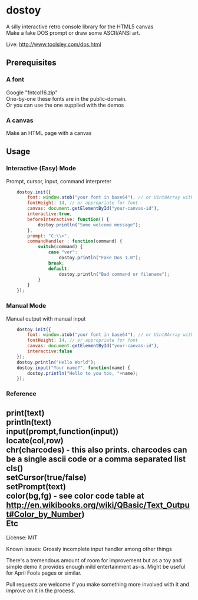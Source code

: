 dostoy
======

A silly interactive retro console library for the HTML5 canvas<br>
Make a fake DOS prompt or draw some ASCII/ANSI art.

Live: http://www.toolsley.com/dos.html

Prerequisites
-------------

### A font

Google "fntcol16.zip"<br>
One-by-one these fonts are in the public-domain.<br>
Or you can use the one supplied with the demos<br>

### A canvas

Make an HTML page with a canvas

Usage
-----

### Interactive (Easy) Mode
Prompt, cursor, input, command interpreter

```js
	dostoy.init({
		font: window.atob("your font in base64"), // or Uint8Array with font data
		fontHeight: 14, // or appropriate for font
		canvas: document.getElementById("your-canvas-id"),
		interactive:true,
		beforeInteractive: function() {
			dostoy.println("Some welcome message");
		},
		prompt: "C:\\>",
		commandHandler : function(command) {
			switch(command) {
				case "ver":
					dostoy.println("Fake Dos 1.0");
				break;
				default:
					dostoy.println("Bad command or filename");
			}
		}
	});
```

### Manual Mode
Manual output with manual input

```js
	dostoy.init({
		font: window.atob("your font in base64"), // or Uint8Array with font data
		fontHeight: 14, // or appropriate for font
		canvas: document.getElementById("your-canvas-id"),
		interactive:false
	});
	dostoy.println("Hello World");
	dostoy.input("Your name?", function(name) {
		dostoy.println("Hello to you too, "+name);
	});
```

### Reference

print(text)<br>
println(text)<br>
input(prompt,function(input))<br>
locate(col,row)<br>
chr(charcodes) - this also prints. charcodes can be a single ascii code or a comma separated list<br>
cls()<br>
setCursor(true/false)<br>
setPrompt(text)<br>
color(bg,fg) - see color code table at http://en.wikibooks.org/wiki/QBasic/Text_Output#Color_by_Number)
<br>
Etc
---

License: MIT

Known issues: Grossly incomplete input handler among other things

There's a tremendous amount of room for improvement but as a toy and simple demo it provides enough
mild entertainment as-is. Might be useful for April Fools pages or similar.

Pull requests are welcome if you make something more involved with it and improve on it in the process.
